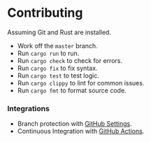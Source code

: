 # Contributing

Assuming Git and Rust are installed.

- Work off the `master` branch.
- Run `cargo run` to run.
- Run `cargo check` to check for errors.
- Run `cargo fix` to fix syntax.
- Run `cargo test` to test logic.
- Run `cargo clippy` to lint for common issues.
- Run `cargo fmt` to format source code.

### Integrations

- Branch protection with [GitHub Settings](https://github.com/trevordmiller/trevordmiller/settings/branches).
- Continuous Integration with [GitHub Actions](https://github.com/trevordmiller/trevordmiller/actions).
